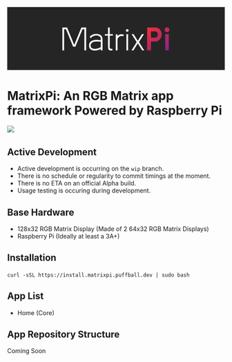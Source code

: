 <img src="media/header.png">

# MatrixPi: An RGB Matrix app framework Powered by Raspberry Pi
<img src="https://img.shields.io/badge/License-GNU_GPLv3-blue">

## Active Development
- Active development is occurring on the `wip` branch. 
- There is no schedule or regularity to commit timings at the moment.
- There is no ETA on an official Alpha build.
- Usage testing is occuring during development.

## Base Hardware
- 128x32 RGB Matrix Display (Made of 2 64x32 RGB Matrix Displays)
- Raspberry Pi (Ideally at least a 3A+)

## Installation
`curl -sSL https://install.matrixpi.puffball.dev | sudo bash`


## App List
- Home (Core)

## App Repository Structure
Coming Soon
